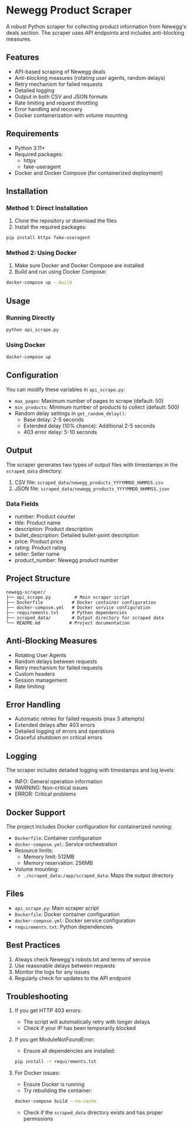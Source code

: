 # Newegg Product Scraper

A robust Python scraper for collecting product information from Newegg's deals section. The scraper uses API endpoints and includes anti-blocking measures.

## Features

- API-based scraping of Newegg deals
- Anti-blocking measures (rotating user agents, random delays)
- Retry mechanism for failed requests
- Detailed logging
- Output in both CSV and JSON formats
- Rate limiting and request throttling
- Error handling and recovery
- Docker containerization with volume mounting

## Requirements

- Python 3.11+
- Required packages:
  - httpx
  - fake-useragent
- Docker and Docker Compose (for containerized deployment)

## Installation

### Method 1: Direct Installation

1. Clone the repository or download the files
2. Install the required packages:
```bash
pip install httpx fake-useragent
```

### Method 2: Using Docker

1. Make sure Docker and Docker Compose are installed
2. Build and run using Docker Compose:
```bash
docker-compose up --build
```

## Usage

### Running Directly

```bash
python api_scrape.py
```

### Using Docker

```bash
docker-compose up
```

## Configuration

You can modify these variables in `api_scrape.py`:

- `max_pages`: Maximum number of pages to scrape (default: 50)
- `min_products`: Minimum number of products to collect (default: 500)
- Random delay settings in `get_random_delay()`:
  - Base delay: 2-5 seconds
  - Extended delay (10% chance): Additional 2-5 seconds
  - 403 error delay: 5-10 seconds

## Output

The scraper generates two types of output files with timestamps in the `scraped_data` directory:

1. CSV file: `scraped_data/newegg_products_YYYYMMDD_HHMMSS.csv`
2. JSON file: `scraped_data/newegg_products_YYYYMMDD_HHMMSS.json`

### Data Fields

- number: Product counter
- title: Product name
- description: Product description
- bullet_description: Detailed bullet-point description
- price: Product price
- rating: Product rating
- seller: Seller name
- product_number: Newegg product number

## Project Structure

```
newegg-scraper/
├── api_scrape.py         # Main scraper script
├── Dockerfile           # Docker container configuration
├── docker-compose.yml   # Docker service configuration
├── requirements.txt     # Python dependencies
├── scraped_data/        # Output directory for scraped data
└── README.md           # Project documentation
```

## Anti-Blocking Measures

- Rotating User Agents
- Random delays between requests
- Retry mechanism for failed requests
- Custom headers
- Session management
- Rate limiting

## Error Handling

- Automatic retries for failed requests (max 3 attempts)
- Extended delays after 403 errors
- Detailed logging of errors and operations
- Graceful shutdown on critical errors

## Logging

The scraper includes detailed logging with timestamps and log levels:
- INFO: General operation information
- WARNING: Non-critical issues
- ERROR: Critical problems

## Docker Support

The project includes Docker configuration for containerized running:

- `Dockerfile`: Container configuration
- `docker-compose.yml`: Service orchestration
- Resource limits:
  - Memory limit: 512MB
  - Memory reservation: 256MB
- Volume mounting:
  - `./scraped_data:/app/scraped_data`: Maps the output directory

## Files

- `api_scrape.py`: Main scraper script
- `Dockerfile`: Docker container configuration
- `docker-compose.yml`: Docker service configuration
- `requirements.txt`: Python dependencies

## Best Practices

1. Always check Newegg's robots.txt and terms of service
2. Use reasonable delays between requests
3. Monitor the logs for any issues
4. Regularly check for updates to the API endpoint

## Troubleshooting

1. If you get HTTP 403 errors:
   - The script will automatically retry with longer delays
   - Check if your IP has been temporarily blocked

2. If you get ModuleNotFoundError:
   - Ensure all dependencies are installed:
   ```bash
   pip install -r requirements.txt
   ```

3. For Docker issues:
   - Ensure Docker is running
   - Try rebuilding the container:
   ```bash
   docker-compose build --no-cache
   ```
   - Check if the `scraped_data` directory exists and has proper permissions